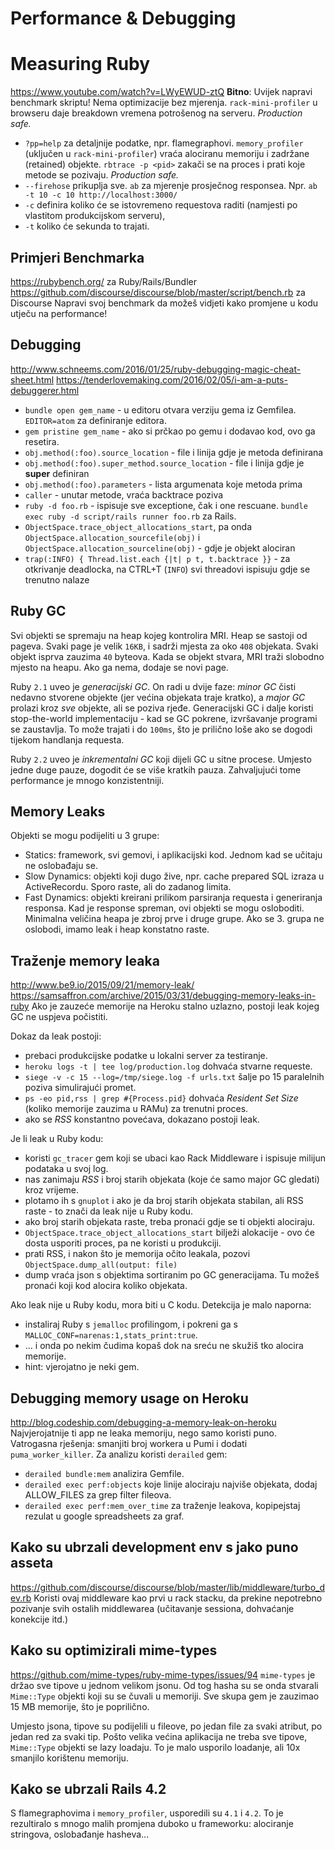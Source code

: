 # Performance & Debugging

# Measuring Ruby
https://www.youtube.com/watch?v=LWyEWUD-ztQ
**Bitno**: Uvijek napravi benchmark skriptu! Nema optimizacije bez mjerenja.
`rack-mini-profiler` u browseru daje breakdown vremena potrošenog na serveru. *Production safe.*
  * `?pp=help` za detaljnije podatke, npr. flamegraphovi.
`memory_profiler` (uključen u `rack-mini-profiler`) vraća alociranu memoriju i zadržane (retained) objekte.
`rbtrace -p <pid>` zakači se na proces i prati koje metode se pozivaju. *Production safe.*
  * `--firehose` prikuplja sve.
`ab` za mjerenje prosječnog responsea. Npr. `ab -t 10 -c 10 http://localhost:3000/`
  * `-c` definira koliko će se istovremeno requestova raditi (namjesti po vlastitom produkcijskom serveru),
  * `-t` koliko će sekunda to trajati.


## Primjeri Benchmarka
https://rubybench.org/ za Ruby/Rails/Bundler
https://github.com/discourse/discourse/blob/master/script/bench.rb za Discourse
Napravi svoj benchmark da možeš vidjeti kako promjene u kodu utječu na performance!


## Debugging
http://www.schneems.com/2016/01/25/ruby-debugging-magic-cheat-sheet.html
https://tenderlovemaking.com/2016/02/05/i-am-a-puts-debuggerer.html
  * `bundle open gem_name` - u editoru otvara verziju gema iz Gemfilea. `EDITOR=atom` za definiranje editora.
  * `gem pristine gem_name` - ako si prčkao po gemu i dodavao kod, ovo ga resetira.
  * `obj.method(:foo).source_location` - file i linija gdje je metoda definirana
  * `obj.method(:foo).super_method.source_location` - file i linija gdje je **super** definiran
  * `obj.method(:foo).parameters` - lista argumenata koje metoda prima
  * `caller` - unutar metode, vraća backtrace poziva
  * `ruby -d foo.rb` - ispisuje sve exceptione, čak i one rescuane. `bundle exec ruby -d script/rails runner foo.rb` za Rails.
  * `ObjectSpace.trace_object_allocations_start`, pa onda `ObjectSpace.allocation_sourcefile(obj)` i `ObjectSpace.allocation_sourceline(obj)` - gdje je objekt alociran
  * `trap(:INFO) { Thread.list.each {|t| p t, t.backtrace }}` - za otkrivanje deadlocka, na CTRL+T (`INFO`) svi threadovi ispisuju gdje se trenutno nalaze


## Ruby GC
Svi objekti se spremaju na heap kojeg kontrolira MRI. Heap se sastoji od pageva.
Svaki page je velik `16KB`, i sadrži mjesta za oko `408` objekata.
Svaki objekt isprva zauzima `40` byteova. Kada se objekt stvara, MRI traži slobodno mjesto na heapu. Ako ga nema, dodaje se novi page.

Ruby `2.1` uveo je *generacijski GC*. On radi u dvije faze: *minor GC* čisti nedavno stvorene objekte (jer većina objekata traje kratko), a *major GC* prolazi kroz *sve* objekte, ali se poziva rjeđe.
Generacijski GC i dalje koristi stop-the-world implementaciju - kad se GC pokrene, izvršavanje programi se zaustavlja.
To može trajati i do `100ms`, što je prilično loše ako se dogodi tijekom handlanja requesta.

Ruby `2.2` uveo je *inkrementalni GC* koji dijeli GC u sitne procese. Umjesto jedne duge pauze, dogodit će se više kratkih pauza. Zahvaljujući tome performance je mnogo konzistentniji.


## Memory Leaks
Objekti se mogu podijeliti u 3 grupe:
  * Statics: framework, svi gemovi, i aplikacijski kod. Jednom kad se učitaju ne oslobađaju se.
  * Slow Dynamics: objekti koji dugo žive, npr. cache prepared SQL izraza u ActiveRecordu. Sporo raste, ali do zadanog limita.
  * Fast Dynamics: objekti kreirani prilikom parsiranja requesta i generiranja responsa. Kad je response spreman, ovi objekti se mogu osloboditi.
Minimalna veličina heapa je zbroj prve i druge grupe. Ako se 3. grupa ne oslobodi, imamo leak i heap konstatno raste.


## Traženje memory leaka
http://www.be9.io/2015/09/21/memory-leak/
https://samsaffron.com/archive/2015/03/31/debugging-memory-leaks-in-ruby
Ako je zauzeće memorije na Heroku stalno uzlazno, postoji leak kojeg GC ne uspjeva počistiti.

Dokaz da leak postoji:
  * prebaci produkcijske podatke u lokalni server za testiranje.
  * `heroku logs -t | tee log/production.log` dohvaća stvarne requeste.
  * `siege -v -c 15 --log=/tmp/siege.log -f urls.txt` šalje po 15 paralelnih poziva simulirajući promet.
  * `ps -eo pid,rss | grep #{Process.pid}` dohvaća *Resident Set Size* (koliko memorije zauzima u RAMu) za trenutni proces.
  * ako se *RSS* konstantno povećava, dokazano postoji leak.

Je li leak u Ruby kodu:
  * koristi `gc_tracer` gem koji se ubaci kao Rack Middleware i ispisuje milijun podataka u svoj log.
  * nas zanimaju *RSS* i broj starih objekata (koje će samo major GC gledati) kroz vrijeme.
  * plotamo ih s `gnuplot` i ako je da broj starih objekata stabilan, ali RSS raste - to znači da leak nije u Ruby kodu.
  * ako broj starih objekata raste, treba pronaći gdje se ti objekti alociraju.
  * `ObjectSpace.trace_object_allocations_start` bilježi alokacije - ovo će dosta usporiti proces, pa ne koristi u produkciji.
  * prati RSS, i nakon što je memorija očito leakala, pozovi `ObjectSpace.dump_all(output: file)`
  * dump vraća json s objektima sortiranim po GC generacijama. Tu možeš pronaći koji kod alocira koliko objekata.

Ako leak nije u Ruby kodu, mora biti u C kodu. Detekcija je malo naporna:
  * instaliraj Ruby s `jemalloc` profilingom, i pokreni ga s `MALLOC_CONF=narenas:1,stats_print:true`.
  * ... i onda po nekim čudima kopaš dok na sreću ne skužiš tko alocira memorije.
  * hint: vjerojatno je neki gem.


## Debugging memory usage on Heroku
http://blog.codeship.com/debugging-a-memory-leak-on-heroku
Najvjerojatnije ti app ne leaka memoriju, nego samo koristi puno.
Vatrogasna rješenja: smanjiti broj workera u Pumi i dodati `puma_worker_killer`.
Za analizu koristi `derailed` gem:
  * `derailed bundle:mem` analizira Gemfile.
  * `derailed exec perf:objects` koje linije alociraju najviše objekata, dodaj ALLOW_FILES za grep filter fileova.
  * `derailed exec perf:mem_over_time` za traženje leakova, kopipejstaj rezulat u google spreadsheets za graf.


## Kako su ubrzali development env s jako puno asseta
https://github.com/discourse/discourse/blob/master/lib/middleware/turbo_dev.rb
Koristi ovaj middleware kao prvi u rack stacku, da prekine nepotrebno pozivanje svih ostalih middlewarea (učitavanje sessiona, dohvaćanje konekcije itd.)


## Kako su optimizirali mime-types
https://github.com/mime-types/ruby-mime-types/issues/94
`mime-types` je držao sve tipove u jednom velikom jsonu. Od tog hasha su se onda stvarali `Mime::Type` objekti koji su se čuvali u memoriji. Sve skupa gem je zauzimao 15 MB memorije, što je poprilično.

Umjesto jsona, tipove su podijelili u fileove, po jedan file za svaki atribut, po jedan red za svaki tip. Pošto velika većina aplikacija ne treba sve tipove, `Mime::Type` objekti se lazy loadaju. To je malo usporilo loadanje, ali 10x smanjilo korištenu memoriju.


## Kako se ubrzali Rails 4.2
S flamegraphovima i `memory_profiler`, usporedili su `4.1` i `4.2`.
To je rezultiralo s mnogo malih promjena duboko u frameworku: alociranje stringova, oslobađanje hasheva...
